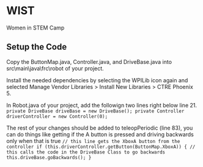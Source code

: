 # WIST
Women in STEM Camp

## Setup the Code
Copy the ButtonMap.java, Controller.java, and DriveBase.java into src\main\java\frc\robot of your project.

Install the needed dependencies by selecting the WPILib icon again and selected Manage Vendor Libraries > Install New Libraries > CTRE Phoenix 5.

In Robot.java of your project, add the followign two lines right below line 21.
` private DriveBase driveBase = new DriveBase();
  private Controller driverController = new Controller(0);
  `

  The rest of your changes should be added to teleopPeriodic (line 83), you can do things like getting if the A button is pressed and driving backwards only when that is true
  `// this line gets the XboxA button from the controller
    if (this.driverController.getButton(ButtonMap.XboxA)) {
      // this calls the code in the DriveBase Class to go backwards
      this.driveBase.goBackwards();
    }
    `

